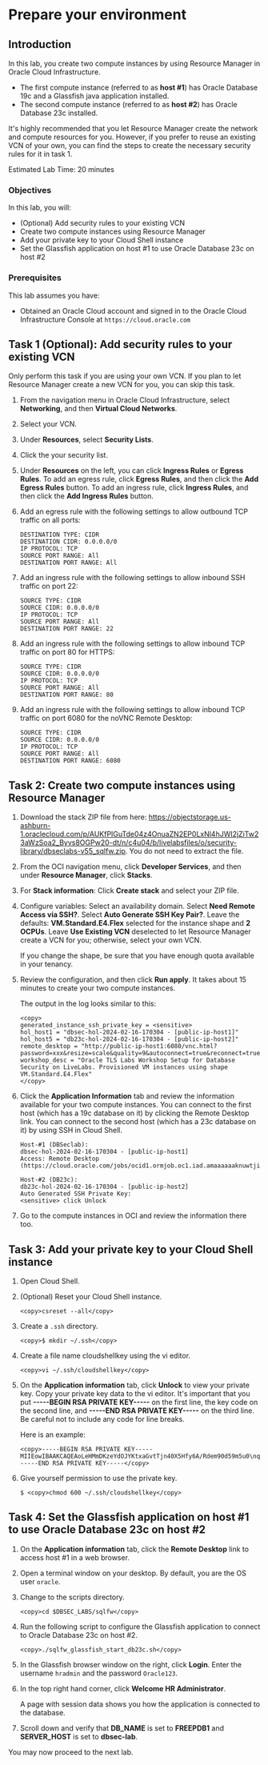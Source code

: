 # Prepare your environment

## Introduction

In this lab, you create two compute instances by using Resource Manager in Oracle Cloud Infrastructure. 

- The first compute instance (referred to as **host #1**) has Oracle Database 19c and a Glassfish java application installed.
- The second compute instance (referred to as **host #2**) has Oracle Database 23c installed.

It's highly recommended that you let Resource Manager create the network and compute resources for you. However, if you prefer to reuse an existing VCN of your own, you can find the steps to create the necessary security rules for it in task 1. 

Estimated Lab Time: 20 minutes

### Objectives

In this lab, you will:

- (Optional) Add security rules to your existing VCN
- Create two compute instances using Resource Manager
- Add your private key to your Cloud Shell instance
- Set the Glassfish application on host #1 to use Oracle Database 23c on host #2


### Prerequisites

This lab assumes you have:

- Obtained an Oracle Cloud account and signed in to the Oracle Cloud Infrastructure Console at `https://cloud.oracle.com`


## Task 1 (Optional): Add security rules to your existing VCN

Only perform this task if you are using your own VCN. If you plan to let Resource Manager create a new VCN for you, you can skip this task.

1. From the navigation menu in Oracle Cloud Infrastructure, select **Networking**, and then **Virtual Cloud Networks**.

2. Select your VCN.

3. Under **Resources**, select **Security Lists**.

4. Click the your security list.

5. Under **Resources** on the left, you can click **Ingress Rules** or **Egress Rules**. To add an egress rule, click **Egress Rules**, and then click the **Add Egress Rules** button. To add an ingress rule, click **Ingress Rules**, and then click the **Add Ingress Rules** button.

6. Add an egress rule with the following settings to allow outbound TCP traffic on all ports:

    ```
    DESTINATION TYPE: CIDR
    DESTINATION CIDR: 0.0.0.0/0
    IP PROTOCOL: TCP
    SOURCE PORT RANGE: All
    DESTINATION PORT RANGE: All
    ```

7. Add an ingress rule with the following settings to allow inbound SSH traffic on port 22:

    ```
    SOURCE TYPE: CIDR
    SOURCE CIDR: 0.0.0.0/0
    IP PROTOCOL: TCP
    SOURCE PORT RANGE: All
    DESTINATION PORT RANGE: 22
    ```

8. Add an ingress rule with the following settings to allow inbound TCP traffic on port 80 for HTTPS:

    ```
    SOURCE TYPE: CIDR
    SOURCE CIDR: 0.0.0.0/0
    IP PROTOCOL: TCP
    SOURCE PORT RANGE: All
    DESTINATION PORT RANGE: 80
    ```


9. Add an ingress rule with the following settings to allow inbound TCP traffic on port 6080 for the noVNC Remote Desktop:

    ```
    SOURCE TYPE: CIDR
    SOURCE CIDR: 0.0.0.0/0
    IP PROTOCOL: TCP
    SOURCE PORT RANGE: All
    DESTINATION PORT RANGE: 6080
    ```


## Task 2: Create two compute instances using Resource Manager

1. Download the stack ZIP file from here: https://objectstorage.us-ashburn-1.oraclecloud.com/p/AUKfPIGuTde04z4OnuaZN2EP0LxNl4hJWI2jZiTw23aWzSoa2_Byvs8OGPw20-dt/n/c4u04/b/livelabsfiles/o/security-library/dbseclabs-v55_sqlfw.zip. You do not need to extract the file.

1. From the OCI navigation menu, click **Developer Services**, and then under **Resource Manager**, click **Stacks**.

2. For **Stack information**: Click **Create stack** and select your ZIP file.

3. Configure variables: Select an availability domain. Select **Need Remote Access via SSH?**. Select **Auto Generate SSH Key Pair?**. Leave the defaults: **VM.Standard.E4.Flex** selected for the instance shape and **2 OCPUs**. Leave **Use Existing VCN** deselected to let Resource Manager create a VCN for you; otherwise, select your own VCN.

   If you change the shape, be sure that you have enough quota available in your tenancy.

4. Review the configuration, and then click **Run apply**. It takes about 15 minutes to create your two compute instances.

    The output in the log looks similar to this:

    ```text
    <copy>
    generated_instance_ssh_private_key = <sensitive>
    hol_host1 = "dbsec-hol-2024-02-16-170304 - [public-ip-host1]"
    hol_host5 = "db23c-hol-2024-02-16-170304 - [public-ip-host2]"
    remote_desktop = "http://public-ip-host1:6080/vnc.html?password=xxx&resize=scale&quality=9&autoconnect=true&reconnect=true"
    workshop_desc = "Oracle TLS Labs Workshop Setup for Database Security on LiveLabs. Provisioned VM instances using shape VM.Standard.E4.Flex" 
    </copy>
    ```


5. Click the **Application Information** tab and review the information available for your two compute instances. You can connect to the first host (which has a 19c database on it) by clicking the Remote Desktop link. You can connect to the second host (which has a 23c database on it) by using SSH in Cloud Shell.

    ```text
    Host-#1 (DBSeclab):
    dbsec-hol-2024-02-16-170304 - [public-ip-host1]
    Access: Remote Desktop (https://cloud.oracle.com/jobs/ocid1.ormjob.oc1.iad.amaaaaaaknuwtjiak72pr6p24xlohulbc6tvqcbojbosv3bbwfw4kdhn3xva#)
    
    Host-#2 (DB23c):
    db23c-hol-2024-02-16-170304 - [public-ip-host2]
    Auto Generated SSH Private Key:
    <sensitive> click Unlock
    ```

6. Go to the compute instances in OCI and review the information there too.

## Task 3: Add your private key to your Cloud Shell instance

1. Open Cloud Shell. 

2. (Optional) Reset your Cloud Shell instance.

    ```text
    <copy>csreset --all</copy>
    ```

3. Create a `.ssh` directory.

    ```text
    <copy>$ mkdir ~/.ssh</copy>
    ```

4. Create a file name cloudshellkey using the vi editor.

    ```text
    <copy>vi ~/.ssh/cloudshellkey</copy>
    ```

5. On the **Application information** tab, click **Unlock** to view your private key. Copy your private key data to the vi editor. It's  important that you put **-----BEGIN RSA PRIVATE KEY-----** on the first line, the key code on the second line, and **-----END RSA PRIVATE KEY-----** on the third line. Be careful not to include any code for line breaks.

    Here is an example:

    ```text
    <copy>-----BEGIN RSA PRIVATE KEY-----
    MIIEowIBAAKCAQEAoLeHMmDKzeYdOJYKtxaGvtTjn40X5Hfy6A/Rdem90d59m5u0\nqSXmzGYqX1Yj1tgd6...AQj8uvBC7kW8Fstl
    -----END RSA PRIVATE KEY-----</copy>
    ```

6. Give yourself permission to use the private key.

    ```text
    $ <copy>chmod 600 ~/.ssh/cloudshellkey</copy>
    ```


## Task 4: Set the Glassfish application on host #1 to use Oracle Database 23c on host #2

1. On the **Application information** tab, click the **Remote Desktop** link to access host #1 in a web browser. 

2. Open a terminal window on your desktop. By default, you are the OS user `oracle`.

3. Change to the scripts directory.

    ```text
    <copy>cd $DBSEC_LABS/sqlfw</copy>
    ```

4. Run the following script to configure the Glassfish application to connect to Oracle Database 23c on host #2.

    ```text
    <copy>./sqlfw_glassfish_start_db23c.sh</copy>
    ```

5. In the Glassfish browser window on the right, click **Login**. Enter the username `hradmin` and the password `Oracle123`.

6. In the top right hand corner, click **Welcome HR Administrator**. 

    A page with session data shows you how the application is connected to the database. 

7. Scroll down and verify that **DB\_NAME** is set to **FREEPDB1** and **SERVER\_HOST** is set to **dbsec-lab**.

You may now proceed to the next lab.






